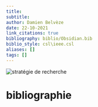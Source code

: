 ```yaml
---
title: 
subtitle:
author: Damien Belvèze
date: 22-10-2021
link_citations: true
bibliography: biblio/Obsidian.bib
biblio_style: csl\ieee.csl
aliases: []
tags: []
---
```



![stratégie de recherche](strategie_recherche.jpg)




# bibliographie


